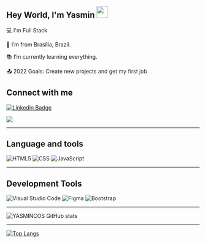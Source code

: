 ## Hey World, I'm Yasmin  <img src=https://github.com/TheDudeThatCode/TheDudeThatCode/blob/master/Assets/Earth.gif width="30">

:computer: I'm Full Stack

:house_with_garden: I’m from Brasília, Brazil.

:books: I’m currently learning everything.

:outbox_tray: 2022 Goals: Create new projects and get my first job
 

## Connect with me

[![Linkedin Badge](https://img.shields.io/badge/LinkedIn-0077B5?style=for-the-badge&logo=linkedin&logoColor=white&link=[https://www.linkedin.com/in/yasmin-costa-/)]([https://www.linkedin.com/in/yasmin-costa-/](https://www.linkedin.com/in/yasmin-costa-bb24a21a3/))

<a href = "mailto:tiyasmin14@gmail.com"><img src="https://img.shields.io/badge/-Gmail-%23333?style=for-the-badge&logo=gmail&logoColor=white" target="_blank"></a>



----------------------------------------------------------------------------------
## Language and tools

  ![HTML5](https://img.shields.io/badge/HTML5-E34F26?style=for-the-badge&logo=html5&logoColor=white)
  ![CSS](https://img.shields.io/badge/CSS3-1572B6?style=for-the-badge&logo=css3&logoColor=white)
  ![JavaScript](https://img.shields.io/badge/JavaScript-323330?style=for-the-badge&logo=javascript&logoColor=F7DF1E)
  
  
----------------------------------------------------------------------------------

## Development Tools

![Visual Studio Code](https://img.shields.io/badge/Visual_Studio_Code-0078D4?style=for-the-badge&logo=visual%20studio%20code&logoColor=white)
![Figma](https://img.shields.io/badge/Figma-F24E1E?style=for-the-badge&logo=figma&logoColor=white)
![Bootstrap](https://img.shields.io/badge/Bootstrap-563D7C?style=for-the-badge&logo=bootstrap&logoColor=white)


----------------------------------------------------------------------------------

![YASMINCOS GitHub stats](https://github-readme-stats.vercel.app/api?username=YASMINCOS)


----------------------------------------------------------------------------------

[![Top Langs](https://github-readme-stats.vercel.app/api/top-langs/?username=YASMINCOS&layout=compact)](https://github.com/YASMINCOS/github-readme-stats)
